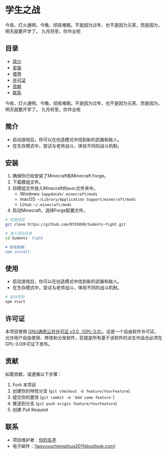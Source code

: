 # 学生之战

今夜，灯火通明，今晚，彻夜难眠。不是因为过年，也不是因为元宵，而是因为，明天就要开学了。
九月将至，你作业呢


## 目录

- [简介](#简介)
- [安装](#安装)
- [使用](#使用)
- [许可证](#许可证)
- [贡献](#贡献)
- [联系](#联系)

今夜，灯火通明，今晚，彻夜难眠。不是因为过年，也不是因为元宵，而是因为，明天就要开学了。
九月将至，你作业呢

## 简介

- 启动游戏后，你可以在创造模式中找到新的武器和敌人。
- 在生存模式中，尝试与老师战斗，体验不同的战斗机制。


## 安装

1. 确保你已经安装了Minecraft和Minecraft Forge。
2. 下载模组文件。
3. 将模组文件放入Minecraft的`mods`文件夹中。
   - Windows: `%appdata%/.minecraft/mods`
   - macOS: `~/Library/Application Support/minecraft/mods`
   - Linux: `~/.minecraft/mods`
4. 启动Minecraft，选择Forge配置文件。


```bash
# 克隆项目
git clone https://github.com/RTX5090/Sudents-Fight.git

# 进入项目目录
cd Sudents' Fight

# 安装依赖
npm install
```

## 使用

- 启动游戏后，你可以在创造模式中找到新的武器和敌人。
- 在生存模式中，尝试与老师战斗，体验不同的战斗机制。

```bash
# 启动项目
npm start
```

## 许可证

本项目使用 [GNU通用公共许可证 v3.0（GPL-3.0）](https://www.gnu.org/licenses/gpl-3.0.html)。这是一个自由软件许可证，允许用户自由使用、修改和分发软件，前提是所有基于该软件的派生作品也必须在GPL-3.0许可证下发布。

## 贡献

如需贡献，请遵循以下步骤：
1. Fork 本项目
2. 创建你的特性分支 (`git checkout -b feature/YourFeature`)
3. 提交你的更改 (`git commit -m 'Add some feature'`)
4. 推送到分支 (`git push origin feature/YourFeature`)
5. 创建 Pull Request

## 联系

- 项目维护者：[你的名字](https://github.com/RTX5090)
- 电子邮件：[laoyuyuchengzhuo2011@outlook.com]

